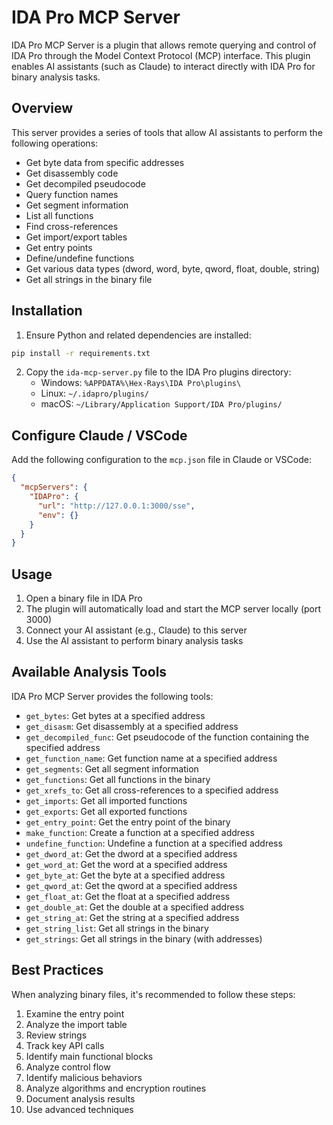 # IDA Pro MCP Server

IDA Pro MCP Server is a plugin that allows remote querying and control of IDA Pro through the Model Context Protocol (MCP) interface. This plugin enables AI assistants (such as Claude) to interact directly with IDA Pro for binary analysis tasks.

## Overview

This server provides a series of tools that allow AI assistants to perform the following operations:
- Get byte data from specific addresses
- Get disassembly code
- Get decompiled pseudocode
- Query function names
- Get segment information
- List all functions
- Find cross-references
- Get import/export tables
- Get entry points
- Define/undefine functions
- Get various data types (dword, word, byte, qword, float, double, string)
- Get all strings in the binary file

## Installation

1. Ensure Python and related dependencies are installed:

```bash
pip install -r requirements.txt
```

2. Copy the `ida-mcp-server.py` file to the IDA Pro plugins directory:
   - Windows: `%APPDATA%\Hex-Rays\IDA Pro\plugins\`
   - Linux: `~/.idapro/plugins/`
   - macOS: `~/Library/Application Support/IDA Pro/plugins/`

## Configure Claude / VSCode

Add the following configuration to the `mcp.json` file in Claude or VSCode:

```json
{
  "mcpServers": {
    "IDAPro": {
      "url": "http://127.0.0.1:3000/sse",
      "env": {}
    }
  }
}
```

## Usage

1. Open a binary file in IDA Pro
2. The plugin will automatically load and start the MCP server locally (port 3000)
3. Connect your AI assistant (e.g., Claude) to this server
4. Use the AI assistant to perform binary analysis tasks

## Available Analysis Tools

IDA Pro MCP Server provides the following tools:

- `get_bytes`: Get bytes at a specified address
- `get_disasm`: Get disassembly at a specified address
- `get_decompiled_func`: Get pseudocode of the function containing the specified address
- `get_function_name`: Get function name at a specified address
- `get_segments`: Get all segment information
- `get_functions`: Get all functions in the binary
- `get_xrefs_to`: Get all cross-references to a specified address
- `get_imports`: Get all imported functions
- `get_exports`: Get all exported functions
- `get_entry_point`: Get the entry point of the binary
- `make_function`: Create a function at a specified address
- `undefine_function`: Undefine a function at a specified address
- `get_dword_at`: Get the dword at a specified address
- `get_word_at`: Get the word at a specified address
- `get_byte_at`: Get the byte at a specified address
- `get_qword_at`: Get the qword at a specified address
- `get_float_at`: Get the float at a specified address
- `get_double_at`: Get the double at a specified address
- `get_string_at`: Get the string at a specified address
- `get_string_list`: Get all strings in the binary
- `get_strings`: Get all strings in the binary (with addresses)

## Best Practices

When analyzing binary files, it's recommended to follow these steps:

1. Examine the entry point
2. Analyze the import table
3. Review strings
4. Track key API calls
5. Identify main functional blocks
6. Analyze control flow
7. Identify malicious behaviors
8. Analyze algorithms and encryption routines
9. Document analysis results
10. Use advanced techniques
